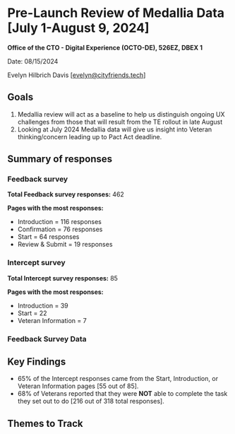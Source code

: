 # Pre-Launch Review of Medallia Data [July 1-August 9, 2024]

**Office of the CTO - Digital Experience (OCTO-DE), 526EZ, DBEX 1**

Date: 08/15/2024

Evelyn Hilbrich Davis [evelyn@cityfriends.tech]


## Goals 
1. Medallia review will act as a baseline to help us distinguish ongoing UX challenges from those that will result from the TE rollout in late August
2. Looking at July 2024 Medallia data will give us insight into Veteran thinking/concern leading up to Pact Act deadline.

## Summary of responses

### Feedback survey
**Total Feedback survey responses:** 462  

**Pages with the most responses:**
- Introduction = 116 responses 
- Confirmation = 76 responses 
- Start = 64 responses 
- Review & Submit = 19 responses

### Intercept survey
**Total Intercept survey responses:** 85

**Pages with the most responses:**
- Introduction = 39
- Start = 22
- Veteran Information = 7
  

### Feedback Survey Data



## Key Findings
- 65% of the Intercept responses came from the Start, Introduction, or Veteran Information pages [55 out of 85].
- 68% of Veterans reported that they were **NOT** able to complete the task they set out to do [216 out of 318 total responses].

## Themes to Track
